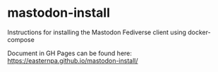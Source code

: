 # mastodon-install
Instructions for installing the Mastodon Fediverse client using docker-compose

Document in GH Pages can be found here: https://easternpa.github.io/mastodon-install/
